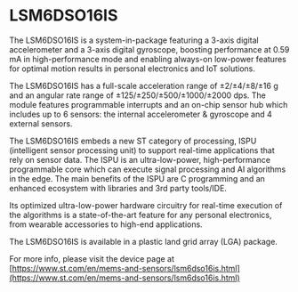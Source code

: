 # LSM6DSO16IS

The LSM6DSO16IS is a system-in-package featuring a 3-axis digital accelerometer
and a 3-axis digital gyroscope, boosting performance at 0.59 mA in
high-performance
mode and enabling always-on low-power features for optimal motion results in
personal electronics and IoT solutions.

The LSM6DSO16IS has a full-scale acceleration range of ±2/±4/±8/±16 g and
an angular rate range of ±125/±250/±500/±1000/±2000 dps. The module features
programmable interrupts and an on-chip sensor hub which includes up to 6
sensors: the internal accelerometer & gyroscope and 4 external sensors.

The LSM6DSO16IS embeds a new ST category of processing, ISPU (intelligent
sensor processing unit) to support real-time applications that rely on sensor
data. The
ISPU is an ultra-low-power, high-performance programmable core which can
execute signal processing and AI algorithms in the edge. The main benefits of the ISPU
are C programming and an enhanced ecosystem with libraries and 3rd party tools/IDE.

Its optimized ultra-low-power hardware circuitry for real-time execution of the
algorithms is a state-of-the-art feature for any personal electronics, from
wearable accessories to high-end applications.

The LSM6DSO16IS is available in a plastic land grid array (LGA) package.

For more info, please visit the device page at [https://www.st.com/en/mems-and-sensors/lsm6dso16is.html](https://www.st.com/en/mems-and-sensors/lsm6dso16is.html)

